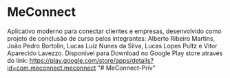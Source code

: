 # MeConnect

Aplicativo moderno para conectar clientes e empresas, desenvolvido como projeto de conclusão de curso pelos integrantes:
Alberto Ribeiro Martins, João Pedro Bortolin, Lucas Luiz Nunes da Silva, Lucas Lopes Pultz e Vitor Aparecido Lavezzo.
Disponível para Download no Google Play store através do link: https://play.google.com/store/apps/details?id=com.meconnect.meconnect 
"# MeConnect-Priv" 
